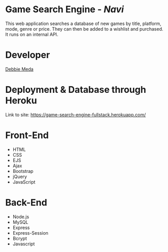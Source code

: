 # Game Search Engine - *Navi*

This web application searches a database of new games by title,  platform, 
mode, genre or price. They can then be added to a wishlist and purchased.
It runs on an internal API.

# Developer
 [Debbie Meda](https://github.com/bitmonst3r)

# Deployment & Database through Heroku
Link to site:  https://game-search-engine-fullstack.herokuapp.com/

# Front-End
- HTML
- CSS
- EJS
- Ajax
- Bootstrap
- jQuery
- JavaScript

# Back-End
- Node.js
- MySQL
- Express
- Express-Session
- Bcrypt
- Javascript



